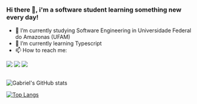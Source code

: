 ### Hi there 👋, i'm a software student learning something new every day!

- 🔭 I’m currently studying Software Engineering in Universidade Federal do Amazonas (UFAM)
- 🌱 I’m currently learning Typescript
- 📫 How to reach me:

<a 
href="mailto:gabrielbgds@gmail.com"><img src="https://img.shields.io/badge/Gmail-D14836?style=for-the-badge&logo=gmail&logoColor=white" target="_blank"></a>
<a href="https://instagram.com/gabrielbgds" target="_blank"><img src="https://img.shields.io/badge/Instagram-E4405F?style=for-the-badge&logo=instagram&logoColor=white" target="_blank"></a>
<a href="https://www.linkedin.com/in/gbgds/" target="_blank"><img src="https://img.shields.io/badge/LinkedIn-0077B5?style=for-the-badge&logo=linkedin&logoColor=white" target="_blank"></a>

##
![Gabriel's GitHub stats](https://github-readme-stats.vercel.app/api?username=gabrielbgds&show_icons=true&count_private=true&theme=tokyonight)

[![Top Langs](https://github-readme-stats.vercel.app/api/top-langs/?username=gabrielbgds&exclude_repo=repo1,repo2&langs_count=8&theme=tokyonight)](https://github.com/gabrielbgds/github-readme-stats)
##
